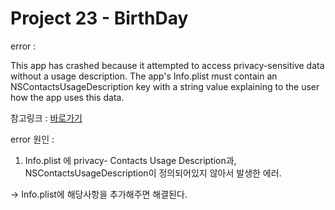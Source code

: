 Project 23 - BirthDay
==

error :

 This app has crashed because it attempted to access privacy-sensitive data without a usage description.  The app's Info.plist must contain an NSContactsUsageDescription key with a string value explaining to the user how the app uses this data.


 참고링크 : [바로가기](https://github.com/dpa99c/cordova-diagnostic-plugin/issues/118)


 error 원인 :

 1. Info.plist 에 privacy- Contacts Usage Description과, NSContactsUsageDescription이 정의되어있지 않아서 발생한 에러.

  -> Info.plist에 해당사항을 추가해주면 해결된다.
